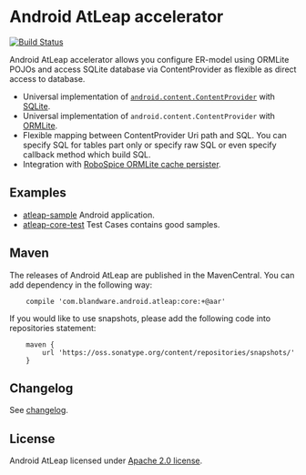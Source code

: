 Android AtLeap accelerator
==========================

[![Build Status](https://api.travis-ci.org/blandware/android-atleap.png?branch=master)](https://travis-ci.org/blandware/android-atleap)

Android AtLeap accelerator allows you configure ER-model using ORMLite POJOs and access SQLite database via
 ContentProvider as flexible as direct access to database.

 * Universal implementation of [`android.content.ContentProvider`](http://developer.android.com/guide/topics/providers/content-providers.html) with [SQLite](http://developer.android.com/training/basics/data-storage/databases.html).
 * Universal implementation of `android.content.ContentProvider` with [ORMLite](http://ormlite.com).
 * Flexible mapping  between ContentProvider Uri path and SQL. You can specify SQL for tables part only or specify raw SQL or even specify callback method which build SQL.
 * Integration with [RoboSpice ORMLite cache persister](https://github.com/octo-online/robospice).

## Examples

 * [atleap-sample](https://github.com/blandware/android-atleap/tree/master/atleap-sample) Android application.
 * [atleap-core-test](https://github.com/blandware/android-atleap/tree/master/atleap-core-test) Test Cases contains good samples.

## Maven

The releases of Android AtLeap are published in the MavenCentral. You can add dependency in the following way:

```
    compile 'com.blandware.android.atleap:core:+@aar'
```

If you would like to use snapshots, please add the following code into repositories statement:

```
    maven {
        url 'https://oss.sonatype.org/content/repositories/snapshots/'
    }
```

## Changelog

 See [changelog](https://github.com/blandware/android-atleap/blob/master/CHANGELOG.md).

## License
 Android AtLeap licensed under [Apache 2.0 license](https://github.com/blandware/android-atleap/blob/master/LICENSE).

